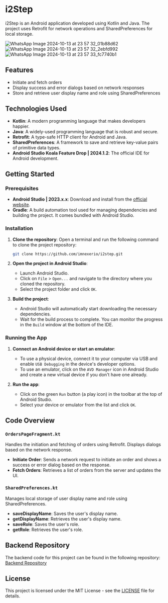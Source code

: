 # i2Step

i2Step is an Android application developed using Kotlin and Java. The project uses Retrofit for network operations and SharedPreferences for local storage.

![WhatsApp Image 2024-10-13 at 23 57 32_01b88d62](https://github.com/user-attachments/assets/49aa8c27-65be-4d69-8b32-3afc9fe0c39e)
![WhatsApp Image 2024-10-13 at 23 57 32_2ebfd992](https://github.com/user-attachments/assets/ee001ff9-fe20-494d-b0e1-3fe1ad73fac0)
![WhatsApp Image 2024-10-13 at 23 57 33_fc7740b1](https://github.com/user-attachments/assets/d8c7ee6b-3968-4252-a28f-7a4e0661dd22)


## Features

- Initiate and fetch orders
- Display success and error dialogs based on network responses
- Store and retrieve user display name and role using SharedPreferences

## Technologies Used

- **Kotlin**: A modern programming language that makes developers happier.
- **Java**: A widely-used programming language that is robust and secure.
- **Retrofit**: A type-safe HTTP client for Android and Java.
- **SharedPreferences**: A framework to save and retrieve key-value pairs of primitive data types.
- **Android Studio Koala Feature Drop | 2024.1.2**: The official IDE for Android development.

## Getting Started

### Prerequisites

- **Android Studio | 2023.x.x**: Download and install from the [official website](https://developer.android.com/studio).
- **Gradle**: A build automation tool used for managing dependencies and building the project. It comes bundled with Android Studio.

### Installation

1. **Clone the repository**:
    Open a terminal and run the following command to clone the project repository:
    ```sh
    git clone https://github.com/imnexerio/i2step.git
    ```

2. **Open the project in Android Studio**:
    - Launch Android Studio.
    - Click on `File` > `Open...` and navigate to the directory where you cloned the repository.
    - Select the project folder and click `OK`.

3. **Build the project**:
    - Android Studio will automatically start downloading the necessary dependencies.
    - Wait for the build process to complete. You can monitor the progress in the `Build` window at the bottom of the IDE.

### Running the App

1. **Connect an Android device or start an emulator**:
    - To use a physical device, connect it to your computer via USB and enable `USB Debugging` in the device's developer options.
    - To use an emulator, click on the `AVD Manager` icon in Android Studio and create a new virtual device if you don't have one already.

2. **Run the app**:
    - Click on the green `Run` button (a play icon) in the toolbar at the top of Android Studio.
    - Select your device or emulator from the list and click `OK`.

## Code Overview

### `OrdersPageFragment.kt`

Handles the initiation and fetching of orders using Retrofit. Displays dialogs based on the network response.

- **Initiate Order**: Sends a network request to initiate an order and shows a success or error dialog based on the response.
- **Fetch Orders**: Retrieves a list of orders from the server and updates the UI.

### `SharedPreferences.kt`

Manages local storage of user display name and role using SharedPreferences.

- **saveDisplayName**: Saves the user's display name.
- **getDisplayName**: Retrieves the user's display name.
- **saveRole**: Saves the user's role.
- **getRole**: Retrieves the user's role.

## Backend Repository

The backend code for this project can be found in the following repository:
[Backend Repository](https://github.com/imnexerio/i2step-backend)

## License

This project is licensed under the MIT License - see the [LICENSE](LICENSE) file for details.
